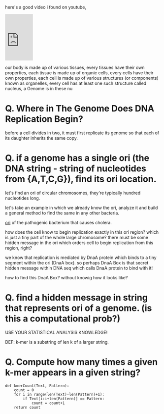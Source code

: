 here's a good video i found on youtube,

<iframe width="90vw" src="https://www.youtube.com/embed/C8wgbkVVgSo" frameborder="0" allow="accelerometer; autoplay; encrypted-media; gyroscope; picture-in-picture" allowfullscreen></iframe>

our body is made up of various tissues, every tissues have their own properties, each tissue is made up of organic cells, every cells have their own properties, each cell is made up of various structures (or components) known as organelles, every cell has at least one such structure called nucleus, a Genome is in these nu

# Q. Where in The Genome Does DNA Replication Begin?

before a cell divides in two, it must first replicate its genome so that each of its daughter inherits the same copy.

# Q. if a genome has a single ori (the DNA string - string of nucleotides from {A,T,C,G}), find its ori location.

let's find an ori of circular chromosomes, they're typically hundred nucleotides long.

let's take an example in which we already know the ori, analyze it and build a general method to find the same in any other bacteria.

[ori](../../data/oriofVibrioCholerae.txt) of the pathogenic bacterium that causes cholera.

how does the cell know to begin replication exactly in this ori region? which is just a tiny part of the whole large chromosome? there must be some hidden message in the ori which orders cell to begin replication from this region, right?

we know that replication is mediated by DnaA protein which binds to a tiny segment within the ori (DnaA box). so perhaps DnaA Box is that secret hidden message within DNA seq which calls DnaA protein to bind with it!

how to find this DnaA Box? without knowig how it looks like?

# Q. find a hidden message in string that represents ori of a genome. (is this a computational prob?)

USE YOUR STATISTICAL ANALYSIS KNOWLEDGE!

DEF: k-mer is a substring of len k of a larger string.

# Q. Compute how many times a given k-mer appears in a given string?


```
def kmerCount(Text, Pattern):
    count = 0
    for i in range(len(Text)-len(Pattern)+1):
        if Text[i:i+len(Pattern)] == Pattern:
            count = count+1
    return count
```

